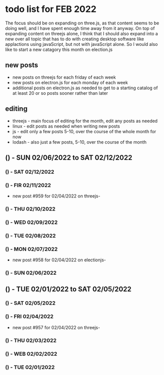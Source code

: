 # todo list for FEB 2022

The focus should be on expanding on three.js, as that content seems to be doing well, and I have spent enough time away from it anyway. On top of expanding content on threejs alone, I think that I should also expand into a new over all topic that has to do with creating desktop software like applactions using javaScript, but not with javaScript alone. So I would also like to start a new catagory this month on election.js

## new posts
* new posts on threejs for each friday of each week
* new posts on electron.js for each monday of each week
* additional posts on electron.js as needed to get to a starting catalog of at least 20 or so posts sooner rather than later

## editing 
* threejs - main focus of editing for the month, edit any posts as needed
* linux - edit posts as needed when writing new posts
* js - edit only a few posts 5-10, over the course of the whole month for now
* lodash - also just a few posts, 5-10, over the course of the month

<!-- ////////// //////////
    WEEK 2
/////////////// ///////-->
## () - SUN 02/06/2022 to  SAT 02/12/2022

### () - SAT 02/12/2022

### () - FIR 02/11/2022
* new post #959 for 02/04/2022 on threejs-

### () - THU 02/10/2022

### () - WED 02/09/2022

### () - TUE 02/08/2022

### () - MON 02/07/2022
* new post #958 for 02/04/2022 on electionjs-

### () - SUN 02/06/2022

<!-- ////////// //////////
    WEEK 1
/////////////// ///////-->
## () - TUE 02/01/2022 to  SAT 02/05/2022

### () - SAT 02/05/2022

### () - FRI 02/04/2022
* new post #957 for 02/04/2022 on threejs-

### () - THU 02/03/2022

### () - WEB 02/02/2022

### () - TUE 02/01/2022


